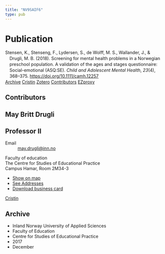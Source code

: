 ```yaml
---
title: "NV9SAIF6"
type: pub
---
```

<h1>Publication</h1>
<article id="csl-bib-container-NV9SAIF6" class="csl-bib-container">
  <div class="csl-bib-body" style="line-height: 1.35; padding-left: 1em; text-indent:-1em;">
  <div class="csl-entry">Stensen, K., Stenseng, F., Lydersen, S., de Wolff, M. S., Wallander, J., &amp; Drugli, M. B. (2018). Screening for mental health problems in a Norwegian preschool population. A validation of the ages and stages questionnaire: Social-emotional (ASQ:SE). <i>Child and Adolescent Mental Health</i>, <i>23</i>(4), 368&#x2013;375. <a href="https://doi.org/10.1111/camh.12257">https://doi.org/10.1111/camh.12257</a></div>
</div>
  <div class="csl-bib-buttons">
    <a href="#taxonomy-article-NV9SAIF6" class="csl-bib-button">Archive</a>
    <a href alt="Cristin URL" class="csl-bib-button">Cristin</a>
    <a href alt="Zotero URL" class="csl-bib-button">Zotero</a>
    <a href="#contributors-article-NV9SAIF6" class="csl-bib-button">Contributors</a>
    <a href="http://ezproxy.inn.no/login?url=https://doi.org/10.1111/camh.12257" class="csl-bib-button">EZproxy</a>
  </div>
  <div id="csl-bib-meta-container-NV9SAIF6"></div>
</article>
<div id="csl-bib-meta-NV9SAIF6" class="csl-bib-meta">
  <article id="contributors-article-NV9SAIF6" class="contributors-article">
    <h1>Contributors</h1>
    <div class="personas">
<div class="vrtx-hinn-person-card">
<div class="photo">
<i class="lar la-user-circle missing-person"></i>
</div>
<div class="info">
<hgroup><h1>May Britt Drugli</h1>
<h2>Professor II</h2>
</hgroup><dl>
<dt>Email</dt>
<dd>
<a href="mailto:may.drugli@inn.no">may.drugli@inn.no</a>
</dd>
</dl>
<p>
Faculty of education<br>
The Centre for Studies of Educational Practice<br>
Campus Hamar,
Room 2M34-3
</p>
<ul class="vrtx-hinn-links">
<li><a href="https://www.google.com/maps?q=60.79582,11.07304">Show on map</a></li>
<li><a href="https://www.inn.no/english/find-an-employee/may-drugli.html#vrtx-hinn-addresses">See Addresses</a></li>
<li><a href="https://www.inn.no/english/find-an-employee/may-drugli.html?vrtx=vcf">Download business card</a></li>
</ul>
</div>
</div>
<a href="https://app.cristin.no/persons/show.jsf?id=29493" alt="Cristin URL" class="personas-cristin">Cristin</a>
</div>
  </article>
  <article id="taxonomy-article-NV9SAIF6" class="taxonomy-article">
    <h1>Archive</h1>
    <ul>
      <li>Inland Norway University of Applied Sciences</li>
      <li>Faculty of Education</li>
      <li>Centre for Studies of Educational Practice</li>
      <li>2017</li>
      <li>December</li>
    </ul>
  </article>
</div>
